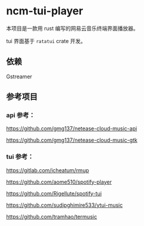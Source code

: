 # ncm-tui-player

本项目是一款用 rust 编写的网易云音乐终端界面播放器。

tui 界面基于 `ratatui` crate 开发。

## 依赖

Gstreamer

## 参考项目

### api 参考：

https://github.com/gmg137/netease-cloud-music-api

https://github.com/gmg137/netease-cloud-music-gtk

### tui 参考：

https://gitlab.com/jcheatum/rmup

https://github.com/aome510/spotify-player

https://github.com/Rigellute/spotify-tui

https://github.com/sudipghimire533/ytui-music

https://github.com/tramhao/termusic